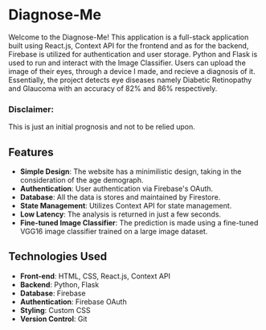 # Diagnose-Me
Welcome to the Diagnose-Me! This application is a full-stack application built using React.js, Context API for the frontend and as for the backend, Firebase is utilized for authentication and user storage. Python and Flask is used to run and interact with the Image Classifier. Users can upload the image of their eyes, through a device I made, and recieve a diagnosis of it. Essentially, the project detects eye diseases namely Diabetic Retinopathy and Glaucoma with an accuracy of 82% and 86% respectively. 
### Disclaimer: 
This is just an initial prognosis and not to be relied upon.

## Features

- **Simple Design**: The website has a minimilistic design, taking in the consideration of the age demograph.
- **Authentication**: User authentication via Firebase's OAuth.
- **Database**: All the data is stores and maintained by Firestore.
- **State Management**: Utilizes Context API for state management.
- **Low Latency**: The analysis is returned in just a few seconds.
- **Fine-tuned Image Classifier**: The prediction is made using a fine-tuned VGG16 image classifier trained on a large image dataset.

## Technologies Used

- **Front-end**: HTML, CSS, React.js, Context API
- **Backend**: Python, Flask
- **Database**: Firebase
- **Authentication**: Firebase OAuth
- **Styling**: Custom CSS
- **Version Control**: Git

